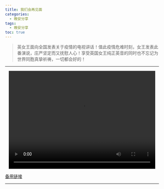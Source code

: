 ```yaml
---
title: 我们会再见面
categories:
  - 晚安分享
tags:
  - 晚安分享
toc: true 
---
```



>  英女王面向全国发表关于疫情的电视讲话！值此疫情危难时刻，女王发表此番演说，庄严坚定而又抚慰人心！享受英国女王纯正英音的同时也不忘记为世界同胞真挚祈祷，一切都会好的！

---

<p style="text-align:center">
   <video width="480" height="320" controls>
       <source src="/video/35.mp4">
   </video>
</p>
 <p><a href="/video/35.mp4">备用链接</a></p>
 
---





